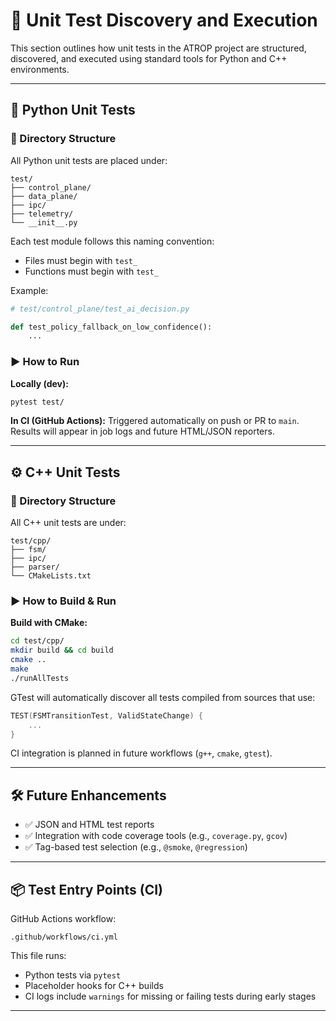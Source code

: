 # 🧪 Unit Test Discovery and Execution

This section outlines how unit tests in the ATROP project are structured, discovered, and executed using standard tools for Python and C++ environments.

---

## 🐍 Python Unit Tests

### 📂 Directory Structure

All Python unit tests are placed under:

```
test/
├── control_plane/
├── data_plane/
├── ipc/
├── telemetry/
└── __init__.py
```

Each test module follows this naming convention:
- Files must begin with `test_`
- Functions must begin with `test_`

Example:
```python
# test/control_plane/test_ai_decision.py

def test_policy_fallback_on_low_confidence():
    ...
```

### ▶️ How to Run

**Locally (dev):**
```bash
pytest test/
```

**In CI (GitHub Actions):**
Triggered automatically on push or PR to `main`. Results will appear in job logs and future HTML/JSON reporters.

---

## ⚙️ C++ Unit Tests

### 📂 Directory Structure

All C++ unit tests are under:

```
test/cpp/
├── fsm/
├── ipc/
├── parser/
└── CMakeLists.txt
```

### ▶️ How to Build & Run

**Build with CMake:**
```bash
cd test/cpp/
mkdir build && cd build
cmake ..
make
./runAllTests
```

GTest will automatically discover all tests compiled from sources that use:
```cpp
TEST(FSMTransitionTest, ValidStateChange) {
    ...
}
```

CI integration is planned in future workflows (`g++`, `cmake`, `gtest`).

---

## 🛠 Future Enhancements

- ✅ JSON and HTML test reports
- ✅ Integration with code coverage tools (e.g., `coverage.py`, `gcov`)
- ✅ Tag-based test selection (e.g., `@smoke`, `@regression`)

---

## 📦 Test Entry Points (CI)

GitHub Actions workflow:
```
.github/workflows/ci.yml
```

This file runs:
- Python tests via `pytest`
- Placeholder hooks for C++ builds
- CI logs include `warnings` for missing or failing tests during early stages

---
